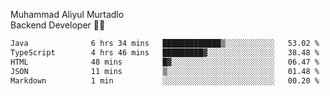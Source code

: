 Muhammad Aliyul Murtadlo
<br>
Backend Developer 👨‍💻
<br>
<!--START_SECTION:waka-->

```txt
Java              6 hrs 34 mins   █████████████▒░░░░░░░░░░░   53.02 %
TypeScript        4 hrs 46 mins   █████████▓░░░░░░░░░░░░░░░   38.48 %
HTML              48 mins         █▓░░░░░░░░░░░░░░░░░░░░░░░   06.47 %
JSON              11 mins         ▒░░░░░░░░░░░░░░░░░░░░░░░░   01.48 %
Markdown          1 min           ░░░░░░░░░░░░░░░░░░░░░░░░░   00.20 %
```

<!--END_SECTION:waka-->
